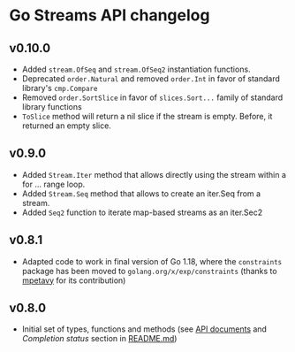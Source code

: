 # Go Streams API changelog

## v0.10.0
* Added `stream.OfSeq` and `stream.OfSeq2` instantiation functions.
* Deprecated `order.Natural` and removed `order.Int` in favor of standard library's `cmp.Compare`
* Removed `order.SortSlice` in favor of `slices.Sort...` family of standard library functions
* `ToSlice` method will return a nil slice if the stream is empty. Before, it returned an empty slice.

## v0.9.0

* Added `Stream.Iter` method that allows directly using the stream within a for ... range loop.
* Added `Stream.Seq` method that allows to create an iter.Seq from a stream.
* Added `Seq2` function to iterate map-based streams as an iter.Sec2

## v0.8.1

* Adapted code to work in final version of Go 1.18, where the `constraints` package has been moved
  to  `golang.org/x/exp/constraints` (thanks to [mpetavy](https://github.com/mariomac/gostream/pull/2)
  for its contribution)

## v0.8.0

* Initial set of types, functions and methods (see [API documents](./docs) and
  _Completion status_ section in [README.md](./README.md))